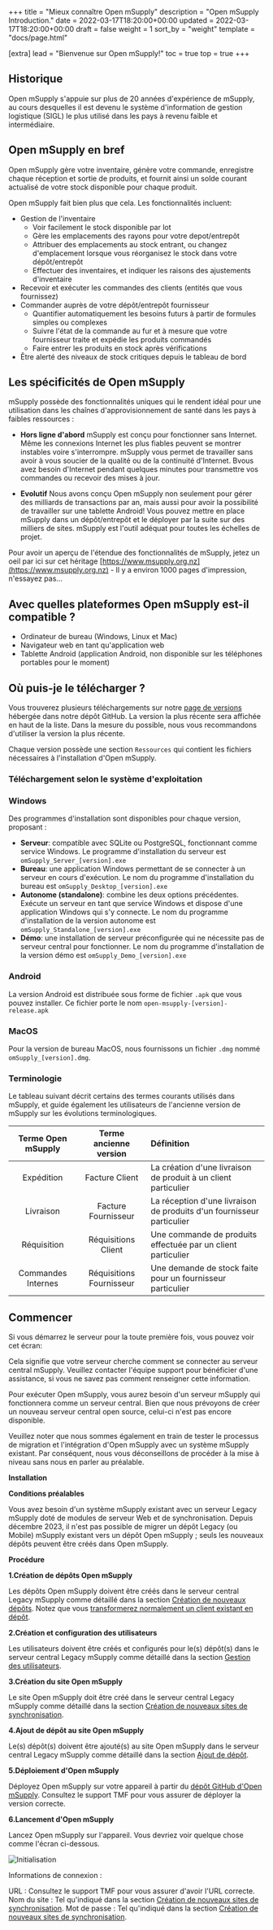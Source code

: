 +++
title = "Mieux connaître Open mSupply"
description = "Open mSupply Introduction."
date = 2022-03-17T18:20:00+00:00
updated = 2022-03-17T18:20:00+00:00
draft = false
weight = 1
sort_by = "weight"
template = "docs/page.html"

[extra]
lead = "Bienvenue sur Open mSupply!"
toc = true
top = true
+++

## Historique

Open mSupply s'appuie sur plus de 20 années d'expérience de mSupply, au cours desquelles il est devenu le système d'information de gestion logistique (SIGL) le plus utilisé dans les pays à revenu faible et intermédiaire.

## Open mSupply en bref

Open mSupply gère votre inventaire, génère votre commande, enregistre chaque réception et sortie de produits, et fournit ainsi un solde courant actualisé de votre stock disponible pour chaque produit.

Open mSupply fait bien plus que cela. Les fonctionnalités incluent:

- Gestion de l'inventaire
  - Voir facilement le stock disponible par lot
  - Gère les emplacements des rayons pour votre depot/entrepôt
  - Attribuer des emplacements au stock entrant, ou changez d'emplacement lorsque vous réorganisez le stock dans votre dépôt/entrepôt
  - Effectuer des inventaires, et indiquer les raisons des ajustements d'inventaire
- Recevoir et exécuter les commandes des clients (entités que vous fournissez)
- Commander auprès de votre dépôt/entrepôt fournisseur
  - Quantifier automatiquement les besoins futurs à partir de formules simples ou complexes
  - Suivre l'état de la commande au fur et à mesure que votre fournisseur traite et expédie les produits commandés
  - Faire entrer les produits en stock après vérifications
- Être alerté des niveaux de stock critiques depuis le tableau de bord

## Les spécificités de Open mSupply

mSupply possède des fonctionnalités uniques qui le rendent idéal pour une utilisation dans les chaînes d'approvisionnement de santé dans les pays à faibles ressources :

- **Hors ligne d'abord** mSupply est conçu pour fonctionner sans Internet. Même les connexions Internet les plus fiables peuvent se montrer instables voire s'interrompre. mSupply vous permet de travailler sans avoir à vous soucier de la qualité ou de la continuité d'Internet. Bvous avez besoin d'Internet pendant quelques minutes pour transmettre vos commandes ou recevoir des mises à jour.

- **Evolutif** Nous avons conçu Open mSupply non seulement pour gérer des milliards de transactions par an, mais aussi pour avoir la possibilité de travailler sur une tablette Android! Vous pouvez mettre en place mSupply dans un dépôt/entrepôt et le déployer par la suite sur des milliers de sites. mSupply est l'outil adéquat pour toutes les échelles de projet.

Pour avoir un aperçu de l'étendue des fonctionnalités de mSupply, jetez un oeil par ici sur cet héritage [https://www.msupply.org.nz](https://www.msupply.org.nz) - Il y a environ 1000 pages d'impression, n'essayez pas...

## Avec quelles plateformes Open mSupply est-il compatible ?

 -  Ordinateur de bureau (Windows, Linux et Mac)
 -  Navigateur web en tant qu'application web
 -  Tablette Android (application Android, non disponible sur les téléphones portables pour le moment)

## Où puis-je le télécharger ?

Vous trouverez plusieurs téléchargements sur notre [page de versions](https://github.com/openmsupply/open-msupply/releases) hébergée dans notre dépôt GitHub. La version la plus récente sera affichée en haut de la liste. Dans la mesure du possible, nous vous recommandons d'utiliser la version la plus récente.

Chaque version possède une section `Ressources` qui contient les fichiers nécessaires à l'installation d'Open mSupply.

### Téléchargement selon le système d'exploitation

### Windows

Des programmes d'installation sont disponibles pour chaque version, proposant :

- **Serveur**: compatible avec SQLite ou PostgreSQL, fonctionnant comme service Windows. Le programme d'installation du serveur est `omSupply_Server_[version].exe`
- **Bureau**: une application Windows permettant de se connecter à un serveur en cours d'exécution. Le nom du programme d'installation du bureau est `omSupply_Desktop_[version].exe`
- **Autonome (standalone)**: combine les deux options précédentes. Exécute un serveur en tant que service Windows et dispose d'une application Windows qui s'y connecte. Le nom du programme d'installation de la version autonome est `omSupply_Standalone_[version].exe`
- **Démo**: une installation de serveur préconfigurée qui ne nécessite pas de serveur central pour fonctionner. Le nom du programme d'installation de la version démo est  `omSupply_Demo_[version].exe`

### Android

La version Android est distribuée sous forme de fichier `.apk` que vous pouvez installer. Ce fichier porte le nom `open-msupply-[version]-release.apk`

### MacOS

Pour la version de bureau MacOS, nous fournissons un fichier `.dmg` nommé  `omSupply_[version].dmg`.

### Terminologie

Le tableau suivant décrit certains des termes courants utilisés dans mSupply, et guide également les utilisateurs de l'ancienne version de mSupply sur les évolutions terminologiques.

| Terme Open mSupply | Terme ancienne version   | Définition                                                               |
| :---------------:  | :-------------------:    | :---------------------------------------------------------------------   |
| Expédition | Facture Client           | La création d'une livraison de produit à un client particulier           |
| Livraison      | Facture Fournisseur      | La réception d'une livraison de produits d'un fournisseur particulier    |
| Réquisition        | Réquisitions Client      | Une commande de produits effectuée par un client particulier             |
| Commandes Internes | Réquisitions Fournisseur | Une demande de stock faite pour un fournisseur particulier               |

## Commencer

Si vous démarrez le serveur pour la toute première fois, vous pouvez voir cet écran:



Cela signifie que votre serveur cherche comment se connecter au serveur central mSupply. Veuillez contacter l'équipe support pour bénéficier d'une assistance, si vous ne savez pas comment renseigner cette information.


Pour exécuter Open mSupply, vous aurez besoin d'un serveur mSupply qui fonctionnera comme un serveur central. Bien que nous prévoyons de créer un nouveau serveur central open source, celui-ci n'est pas encore disponible.

Veuillez noter que nous sommes également en train de tester le processus de migration et l'intégration d'Open mSupply avec un système mSupply existant. Par conséquent, nous vous déconseillons de procéder à la mise à niveau sans nous en parler au préalable.

**Installation**

**Conditions préalables**

Vous avez besoin d'un système mSupply existant avec un serveur Legacy mSupply doté de modules de serveur Web et de synchronisation.
Depuis décembre 2023, il n'est pas possible de migrer un dépôt Legacy (ou Mobile) mSupply existant vers un dépôt Open mSupply ; seuls les nouveaux dépôts peuvent être créés dans Open mSupply.

**Procédure**

**1.Création de dépôts Open mSupply**

Les dépôts Open mSupply doivent être créés dans le serveur central Legacy mSupply comme détaillé dans la section [Création de nouveaux dépôts](https://docs.msupply.org.nz/other_stuff:virtual_stores#creating_new_stores). Notez que vous  [transformerez normalement un client existant en dépôt](https://docs.msupply.org.nz/other_stuff:virtual_stores#transition_a_customer_to_a_virtual_store).

**2.Création et configuration des utilisateurs**

Les utilisateurs doivent être créés et configurés pour le(s) dépôt(s) dans le serveur central Legacy mSupply comme détaillé dans la section [Gestion des utilisateurs](https://docs.msupply.org.nz/admin:managing_users).

**3.Création du site Open mSupply**

Le site Open mSupply doit être créé dans le serveur central Legacy mSupply comme détaillé dans la section [Création de nouveaux sites de synchronisation](https://docs.msupply.org.nz/synchronisation:sync_sites#creating_new_sync_sites).

**4.Ajout de dépôt au site Open mSupply**

Le(s) dépôt(s) doivent être ajouté(s) au site Open mSupply dans le serveur central Legacy mSupply comme détaillé dans la section [Ajout de dépôt](https://docs.msupply.org.nz/synchronisation:sync_sites#adding_stores).

**5.Déploiement d'Open mSupply**

Déployez Open mSupply sur votre appareil à partir du [dépôt GitHub d'Open mSupply](https://github.com/msupply-foundation/open-msupply). Consultez le support TMF pour vous assurer de déployer la version correcte.

**6.Lancement d'Open mSupply**

Lancez Open mSupply sur l'appareil. Vous devriez voir quelque chose comme l'écran ci-dessous.

![Initialisation](/docs/introduction/images/initialisation.png)

Informations de connexion :

URL : Consultez le support TMF pour vous assurer d'avoir l'URL correcte.
Nom du site : Tel qu'indiqué dans la section [Création de nouveaux sites de synchronisation](https://docs.msupply.org.nz/synchronisation:sync_sites#creating_new_sync_sites).
Mot de passe : Tel qu'indiqué dans la section [Création de nouveaux sites de synchronisation](https://docs.msupply.org.nz/synchronisation:sync_sites#creating_new_sync_sites).